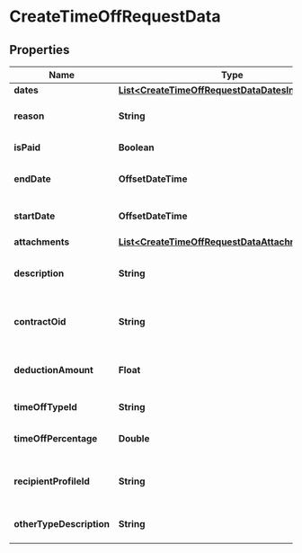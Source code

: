 

# CreateTimeOffRequestData


## Properties

| Name | Type | Description | Notes |
|------------ | ------------- | ------------- | -------------|
|**dates** | [**List&lt;CreateTimeOffRequestDataDatesInner&gt;**](CreateTimeOffRequestDataDatesInner.md) |  |  [optional] |
|**reason** | **String** | The reason for the time off |  [optional] |
|**isPaid** | **Boolean** | Is the time off paid |  [optional] |
|**endDate** | **OffsetDateTime** | The end date of the time off |  |
|**startDate** | **OffsetDateTime** | The start date of the time off |  |
|**attachments** | [**List&lt;CreateTimeOffRequestDataAttachmentsInner&gt;**](CreateTimeOffRequestDataAttachmentsInner.md) |  |  [optional] |
|**description** | **String** | The description of the time off |  [optional] |
|**contractOid** | **String** | The contract id of the time off |  [optional] |
|**deductionAmount** | **Float** | The deduction amount of the time off |  [optional] |
|**timeOffTypeId** | **String** | The time off type id |  |
|**timeOffPercentage** | **Double** | The time off percentage |  [optional] |
|**recipientProfileId** | **String** | The hris profile id of the recipient |  |
|**otherTypeDescription** | **String** | The other type description |  [optional] |



